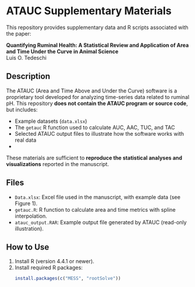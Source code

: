 # ATAUC Supplementary Materials

This repository provides supplementary data and R scripts associated with the paper:

**Quantifying Ruminal Health: A Statistical Review and Application of Area and Time Under the Curve in Animal Science**  
Luis O. Tedeschi

## Description

The ATAUC (Area and Time Above and Under the Curve) software is a proprietary tool developed for analyzing time-series data related to ruminal pH. This repository **does not contain the ATAUC program or source code**, but includes:

- Example datasets (`data.xlsx`)
- The `getauc` R function used to calculate AUC, AAC, TUC, and TAC
- Selected ATAUC output files to illustrate how the software works with real data
- 
These materials are sufficient to **reproduce the statistical analyses and visualizations** reported in the manuscript.

## Files

- `Data.xlsx`: Excel file used in the manuscript, with example data (see Figure 1).
- `getauc.R`: R function to calculate area and time metrics with spline interpolation.
- `atauc_output.RAR`: Example output file generated by ATAUC (read-only illustration).

## How to Use

1. Install R (version 4.4.1 or newer).
2. Install required R packages:
   ```R
   install.packages(c("MESS", "rootSolve"))

